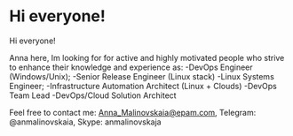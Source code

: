 # Hi everyone!

Hi everyone!

Anna here, Im looking for for active and highly motivated people who strive to enhance their knowledge and experience as: -DevOps Engineer (Windows/Unix); -Senior Release Engineer (Linux stack) -Linux Systems Engineer; -Infrastructure Automation Architect (Linux + Clouds) -DevOps Team Lead -DevOps/Cloud Solution Architect

Feel free to contact me: Anna_Malinovskaia@epam.com, Telegram: @anmalinovskaia, Skype: anmalinovskaja
